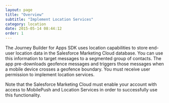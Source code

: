 ```yaml
---
layout: page
title: "Overview"
subtitle: "Implement Location Services"
category: location
date: 2015-05-14 08:44:12
order: 1
---
```

The Journey Builder for Apps SDK uses location capabilities to store end-user location data in the Salesforce Marketing Cloud database. You can use this information to target messages to a segmented group of contacts. The app pre-downloads geofence messages and triggers those messages when a mobile device crosses a geofence boundary. You must receive user permission to implement location services.

Note that the Salesforce Marketing Cloud must enable your account with access to MobilePush and Location Services in order to successfully use this functionality.